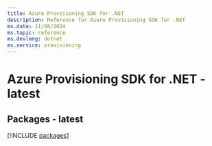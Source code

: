 ```yaml
---
title: Azure Provisioning SDK for .NET
description: Reference for Azure Provisioning SDK for .NET
ms.date: 11/08/2024
ms.topic: reference
ms.devlang: dotnet
ms.service: provisioning
---
```

# Azure Provisioning SDK for .NET - latest
## Packages - latest
[!INCLUDE [packages](provisioning-index.md)]
